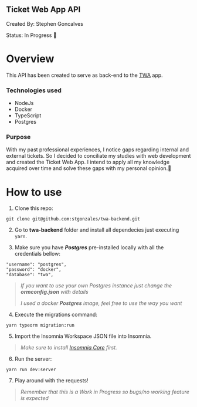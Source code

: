 ## Ticket Web App API

Created By: Stephen Goncalves

Status: In Progress 🙌

# Overview

This API has been created to serve as back-end to the [TWA](https://github.com/stgonzales/twa) app.

### Technologies used

- NodeJs
- Docker
- TypeScript
- Postgres

### Purpose

With my past professional experiences, I notice gaps regarding internal and external tickets. So I decided to conciliate my studies with web development and created the Ticket Web App. I intend to apply all my knowledge acquired over time and solve these gaps with my personal opinion.🚀

# How to use

1. Clone this repo:

`git clone git@github.com:stgonzales/twa-backend.git`

2. Go to **twa-backend** folder and install all dependecies just executing `yarn`.  

3. Make sure you have ***Postgres*** pre-installed locally with all the credentials bellow:

```
"username": "postgres",
"password": "docker",
"database": "twa",
```

> *If you want to use your own Postgres instance just change the **ormconfig.json** with details*
>
> *I used a docker ***Postgres*** image, feel free to use the way you want*


4. Execute the migrations command:

`yarn typeorm migration:run`

5. Import the Insomnia Workspace JSON file into Insomnia. 

> *Make sure to install [Insomnia Core](https://insomnia.rest/) first.*

6. Run the server:

`yarn run dev:server`

7. Play around with the requests!

>*Remember that this is a Work in Progress so bugs/no working feature is expected*